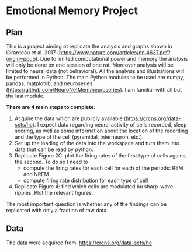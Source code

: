 # Emotional Memory Project


## Plan
This is a project aiming ot replicate the analysis and graphs shown in Girardeau et al. 2017 (https://www.nature.com/articles/nn.4637.pdf?origin=ppub). Due to limited computational power and memory the analysis will only be done on one session of one rat. Moreover analysis will be limited to neural data (not behavioral).  All the analysis and illustrations will be performed in Python. The main Python modules to be used are numpy, pandas, matplotlib, and neuroseries (https://github.com/NeuroNetMem/neuroseries). I am familiar with all but the last module.  

**There are 4 main steps to complete:**
1. Acquire the data which are publicly available (https://crcns.org/data-sets/hc). I expect data regarding neural activity of cells recorded, sleep scoring, as well as some information about the location of the recording and the type of the cell (pyramidal, interneuron, etc.). 
2. Set up the loading of the data into the workspace and turn them into data that can be read by python. 
3. Replicate Figure 2C: plot the firing rates of the first type of cells against the second. To do so I need to 
      - compute the firing rates for each cell for each of the periods: REM and NREM
      - compute firing rate distribution for each type of cell
5. Replicate Figure 4: find which cells are modulated bu sharp-wave ripples. Plot the relevant figures. 

The most important question is whether any of the findings can be replicated with only a fraction of raw data.


## Data
The data were acquired from: https://crcns.org/data-sets/hc
